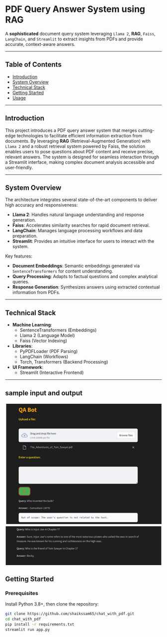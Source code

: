 # PDF Query Answer System using RAG  



A **sophisticated** document query system leveraging `Llama 2`, **RAG**, `Faiss`, `LangChain`, and `Streamlit` to extract insights from PDFs and provide accurate, context-aware answers.

---

## Table of Contents  
  * [Introduction](#introduction)
  * [System Overview](#system-overview)
  * [Technical Stack](#technical-stack)
  * [Getting Started](#getting-started)
  * [Usage](#usage)
 
---

## Introduction
This project introduces a PDF query answer system that merges cutting-edge technologies to facilitate efficient information extraction from documents. By leveraging **RAG** (Retrieval-Augmented Generation) with `Llama 2` and a robust retrieval system powered by Faiss, the solution enables users to pose questions about PDF content and receive precise, relevant answers. The system is designed for seamless interaction through a Streamlit interface, making complex document analysis accessible and user-friendly.

---

## System Overview
The architecture integrates several state-of-the-art components to deliver high accuracy and responsiveness:
* **Llama 2**: Handles natural language understanding and response generation.
* **Faiss**: Accelerates similarity searches for rapid document retrieval.
* **LangChain**: Manages language processing workflows and data preparation.
* **Streamlit**: Provides an intuitive interface for users to interact with the system.

Key features:
  * **Document Embeddings**: Semantic embeddings generated via `SentenceTransformers` for content understanding.
  * **Query Processing**: Adapts to factual questions and complex analytical queries.
  * **Response Generation**: Synthesizes answers using extracted contextual information from PDFs.

---

## Technical Stack
  * **Machine Learning**:  
    * SentenceTransformers (Embeddings)
    * Llama 2 (Language Model)
    * Faiss (Vector Indexing)
  * **Libraries**:  
    * PyPDFLoader (PDF Parsing)
    * LangChain (Workflows)
    * Torch, Transformers (Backend Processing)
  * **UI Framework**:  
    * Streamlit (Interactive Frontend)

---
## sample input and output
![Query Example](Chat_pdf/example_1.png)
![Query Example](Chat_pdf/example_2.png)
## Getting Started
### Prerequisites
Install Python 3.8+, then clone the repository:
```bash
git clone https://github.com/shaikssam65/chat_with_pdf.git
cd chat_with_pdf
pip install -r requirements.txt
streamlit run app.py
